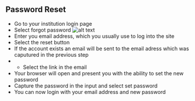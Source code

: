 ## **Password Reset** 

- Go to your institution login page
- Select forgot password
![alt text](https://github.com/AgileSystemsTechnology/StudentManager.Docs/tree/master/docs/images/forgotpassword.png "Forgot Password")
- Enter you email address, which you usually use to log into the site
- Select the reset button
- If the account exists an email will be sent to the email adress which was caputured in the previous step
- - Select the link in the email
- Your browser will open and present you with the ability to set the new password
- Capture the password in the input and select set password
- You can now login with your email address and new password

